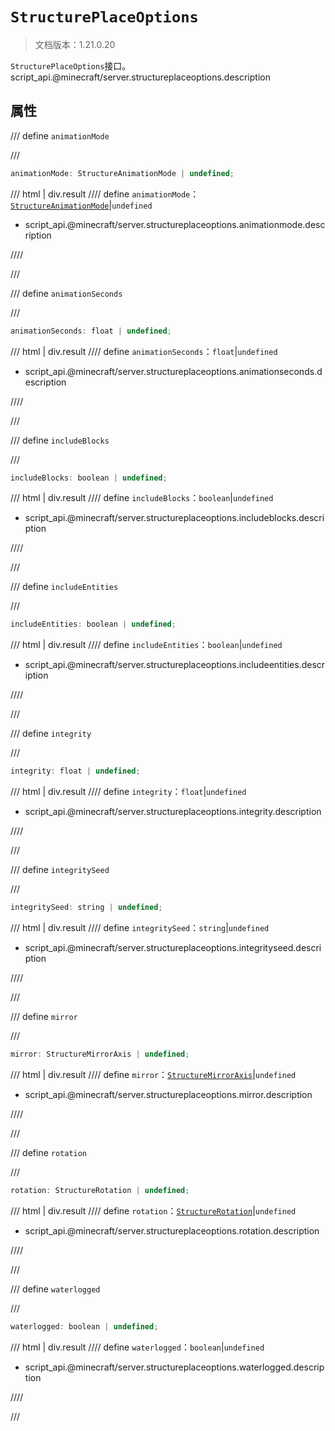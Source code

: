 # `StructurePlaceOptions`

> 文档版本：1.21.0.20

`StructurePlaceOptions`接口。script_api.@minecraft/server.structureplaceoptions.description

## 属性

/// define
`animationMode`


///

```js
animationMode: StructureAnimationMode | undefined;
```

/// html | div.result
//// define
`animationMode`：[`StructureAnimationMode`](./structureanimationmode.md)|`undefined`

- script_api.@minecraft/server.structureplaceoptions.animationmode.description


////

///


/// define
`animationSeconds`


///

```js
animationSeconds: float | undefined;
```

/// html | div.result
//// define
`animationSeconds`：`float`|`undefined`

- script_api.@minecraft/server.structureplaceoptions.animationseconds.description


////

///


/// define
`includeBlocks`


///

```js
includeBlocks: boolean | undefined;
```

/// html | div.result
//// define
`includeBlocks`：`boolean`|`undefined`

- script_api.@minecraft/server.structureplaceoptions.includeblocks.description


////

///


/// define
`includeEntities`


///

```js
includeEntities: boolean | undefined;
```

/// html | div.result
//// define
`includeEntities`：`boolean`|`undefined`

- script_api.@minecraft/server.structureplaceoptions.includeentities.description


////

///


/// define
`integrity`


///

```js
integrity: float | undefined;
```

/// html | div.result
//// define
`integrity`：`float`|`undefined`

- script_api.@minecraft/server.structureplaceoptions.integrity.description


////

///


/// define
`integritySeed`


///

```js
integritySeed: string | undefined;
```

/// html | div.result
//// define
`integritySeed`：`string`|`undefined`

- script_api.@minecraft/server.structureplaceoptions.integrityseed.description


////

///


/// define
`mirror`


///

```js
mirror: StructureMirrorAxis | undefined;
```

/// html | div.result
//// define
`mirror`：[`StructureMirrorAxis`](./structuremirroraxis.md)|`undefined`

- script_api.@minecraft/server.structureplaceoptions.mirror.description


////

///


/// define
`rotation`


///

```js
rotation: StructureRotation | undefined;
```

/// html | div.result
//// define
`rotation`：[`StructureRotation`](./structurerotation.md)|`undefined`

- script_api.@minecraft/server.structureplaceoptions.rotation.description


////

///


/// define
`waterlogged`


///

```js
waterlogged: boolean | undefined;
```

/// html | div.result
//// define
`waterlogged`：`boolean`|`undefined`

- script_api.@minecraft/server.structureplaceoptions.waterlogged.description


////

///

